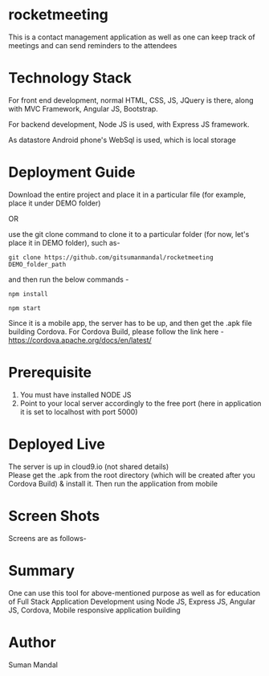 # rocketmeeting
This is a contact management application as well as one can keep track of meetings and can send reminders to the attendees 

# Technology Stack
For front end development, normal HTML, CSS, JS, JQuery is there, along with MVC Framework, Angular JS, Bootstrap.

For backend development, Node JS is used, with Express JS framework.

As datastore Android phone's WebSql is used, which is local storage

# Deployment Guide
Download the entire project and place it in a particular file (for example, place it under DEMO folder)

OR

use the git clone command to clone it to a particular folder (for now, let's place it in DEMO folder), such as-

`git clone https://github.com/gitsumanmandal/rocketmeeting DEMO_folder_path`

and then run the below commands -

`npm install`

`npm start`

Since it is a mobile app, the server has to be up, and then get the .apk file building Cordova.
For Cordova Build, please follow the link here - https://cordova.apache.org/docs/en/latest/

# Prerequisite
1. You must have installed NODE JS
2. Point to your local server accordingly to the free port (here in application it is set to localhost with port 5000)

# Deployed Live
The server is up in cloud9.io (not shared details) <br/>
Please get the .apk from the root directory (which will be created after you Cordova Build) & install it. Then run the application from mobile

# Screen Shots

Screens are as follows-



# Summary
One can use this tool for above-mentioned purpose as well as for education of Full Stack Application Development using Node JS, Express JS, Angular JS, Cordova, Mobile responsive application building

# Author
Suman Mandal
